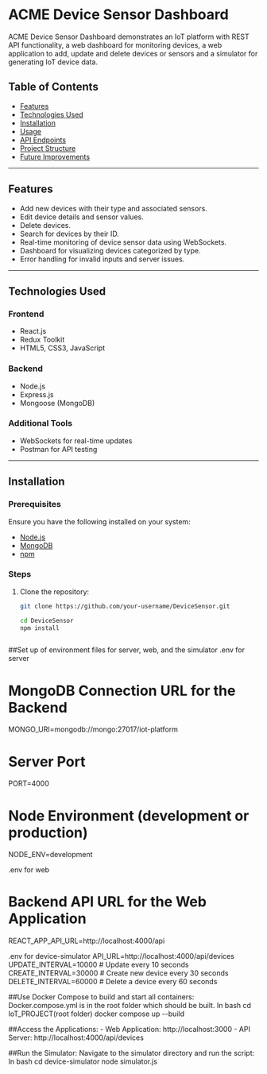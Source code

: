 # ACME Device Sensor Dashboard

ACME Device Sensor Dashboard demonstrates an IoT platform with REST API functionality, a web dashboard for monitoring devices, a web application to add, update and delete devices or sensors and a simulator for generating IoT device data. 

## Table of Contents
- [Features](#features)
- [Technologies Used](#technologies-used)
- [Installation](#installation)
- [Usage](#usage)
- [API Endpoints](#api-endpoints)
- [Project Structure](#project-structure)
- [Future Improvements](#future-improvements)

---

## Features
- Add new devices with their type and associated sensors.
- Edit device details and sensor values.
- Delete devices.
- Search for devices by their ID.
- Real-time monitoring of device sensor data using WebSockets.
- Dashboard for visualizing devices categorized by type.
- Error handling for invalid inputs and server issues.

---

## Technologies Used
### Frontend
- React.js
- Redux Toolkit
- HTML5, CSS3, JavaScript

### Backend
- Node.js
- Express.js
- Mongoose (MongoDB)

### Additional Tools
- WebSockets for real-time updates
- Postman for API testing

---

## Installation

### Prerequisites
Ensure you have the following installed on your system:
- [Node.js](https://nodejs.org/)
- [MongoDB](https://www.mongodb.com/)
- [npm](https://www.npmjs.com/)

### Steps
1. Clone the repository:
   ```bash
   git clone https://github.com/your-username/DeviceSensor.git

   cd DeviceSensor
   npm install



##Set up of environment files for server, web, and the simulator
.env for server
# MongoDB Connection URL for the Backend
MONGO_URI=mongodb://mongo:27017/iot-platform

# Server Port
PORT=4000

# Node Environment (development or production)
NODE_ENV=development


.env for web
# Backend API URL for the Web Application
REACT_APP_API_URL=http://localhost:4000/api

.env for device-simulator
API_URL=http://localhost:4000/api/devices
UPDATE_INTERVAL=10000 # Update every 10 seconds
CREATE_INTERVAL=30000  # Create new device every 30 seconds
DELETE_INTERVAL=60000  # Delete a device every 60 seconds


##Use Docker Compose to build and start all containers:
Docker.compose.yml is in the root folder which should be built.
In bash
         cd IoT_PROJECT(root folder)
docker compose up --build
       
##Access the Applications:
       - Web Application: http://localhost:3000
       - API Server: http://localhost:4000/api/devices

##Run the Simulator:
       Navigate to the simulator directory and run the script:
In bash
       cd device-simulator
       node simulator.js




